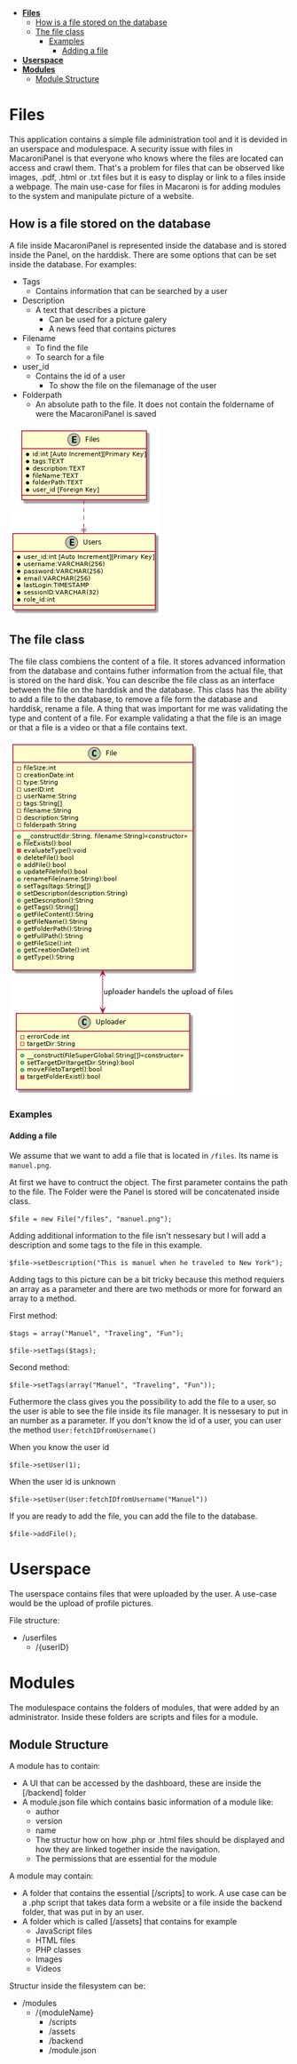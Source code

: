 - [**Files**](#files)
  - [How is a file stored on the database](#how-is-a-file-stored-on-the-database)
  - [The file class](#the-file-class)
    - [Examples](#examples)
      - [Adding a file](#adding-a-file)
- [**Userspace**](#userspace)
- [**Modules**](#modules)
  - [Module Structure](#module-structure)


# **Files**
This application contains a simple file administration tool and it is devided in an userspace and modulespace.
A security issue with files in MacaroniPanel is that everyone who knows where the files are located can access and crawl them. That's a problem for files that can be observed like images, .pdf, .html or .txt files but it is easy to display or link to a files inside a webpage. The main use-case for files in Macaroni is for adding modules to the system and manipulate picture of a website.  

## How is a file stored on the database
A file inside MacaroniPanel is represented inside the database and is stored inside the Panel, on the harddisk. There are some options that can be set inside the database.
For examples:
- Tags 
  - Contains information that can be searched by a user
- Description 
  - A text that describes a picture
    - Can be used for a picture galery
    - A news feed that contains pictures
- Filename
  - To find the file
  - To search for a file
- user_id
  - Contains the id of a user
    - To show the file on the filemanage of the user
- Folderpath
  - An absolute path to the file. It does not contain the foldername of were the MacaroniPanel is saved

![Files Entity Relationship Model](https://github.com/MacaroniDamage/macaronipanel-development/blob/master/fileER/fileER.png)

## The file class
The file class combiens the content of a file. It stores advanced information from the database and contains futher information from the actual file, that is stored on the hard disk. You can describe the file class as an interface between the file on the harddisk and the database. This class has the ability to add a file to the database, to remove a file form the database and harddisk, rename a file. A thing that was important for me was validating the type and content of a file. For example validating a that the file is an image or that a file  is a video or that a file contains text.

![file](https://github.com/MacaroniDamage/macaronipanel-development/blob/master/file/file.png)

### Examples

#### Adding a file

We assume that we want to add a file that is located in `/files`. Its name is `manuel.png`.

At first we have to contruct the object. The first parameter contains the path to the file. The Folder were the Panel is stored will be concatenated inside class.

`$file = new File("/files", "manuel.png");`

Adding additional information to the file isn't nessesary but I will add a description and some tags to the file in this example.

`$file->setDescription("This is manuel when he traveled to New York");`

Adding tags to this picture can be a bit tricky because this method requiers an array as a parameter and there are two methods or more for forward an array to a method.

First method:

`$tags = array("Manuel", "Traveling", "Fun");`

`$file->setTags($tags);`

Second method:

`$file->setTags(array("Manuel", "Traveling", "Fun"));`

Futhermore the class gives you the possibility to add the file to a user, so the user is able to see the file inside its file manager. It is nessesary to put in an number as a parameter.
If you don't know the id of a user, you can user the method `User:fetchIDfromUsername()`

When you know the user id

`$file->setUser(1);`

When the user id is unknown

`$file->setUser(User:fetchIDfromUsername("Manuel"))`

If you are ready to add the file, you can add the file to the database. 

`$file->addFile();`

# **Userspace**
The userspace contains files that were uploaded by the user. A use-case would be the upload of profile pictures.

File structure:
- /userfiles
  - /{userID}

# **Modules**
The modulespace contains the folders of modules, that were added by an administrator. Inside these folders are scripts and files for a module. 

## Module Structure
A module has to contain:
  - A UI that can be accessed by the dashboard, these are inside the [/backend] folder
  - A module.json file which contains basic information of a module like:
    - author
    - version
    - name
    - The structur how on how .php or .html files should be displayed and how they are linked together inside the navigation.
    - The permissions that are essential for the module


A module may contain:
  - A folder that contains the essential [/scripts] to work. A use case can be a .php script that takes data form a website or a file inside the backend folder, that was put in by an user.
  - A folder which is called [/assets] that contains for example
    - JavaScript files
    - HTML files
    - PHP classes
    - Images
    - Videos


Structur inside the filesystem can be:
- /modules
  - /{moduleName} 
    - /scripts 
    - /assets
    - /backend
    - /module.json


